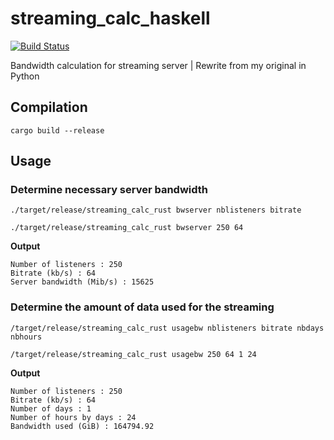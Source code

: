 # streaming_calc_haskell

[![Build Status](https://travis-ci.com/sycured/streaming_calc_rust.svg?branch=main)](https://travis-ci.com/sycured/streaming_calc_rust)

Bandwidth calculation for streaming server | Rewrite from my original in Python

## Compilation

    cargo build --release

## Usage

### Determine necessary server bandwidth

    ./target/release/streaming_calc_rust bwserver nblisteners bitrate

    ./target/release/streaming_calc_rust bwserver 250 64

**Output**

    Number of listeners : 250
    Bitrate (kb/s) : 64
    Server bandwidth (Mib/s) : 15625


### Determine the amount of data used for the streaming

    /target/release/streaming_calc_rust usagebw nblisteners bitrate nbdays nbhours

    /target/release/streaming_calc_rust usagebw 250 64 1 24

**Output**

    Number of listeners : 250
    Bitrate (kb/s) : 64
    Number of days : 1
    Number of hours by days : 24
    Bandwidth used (GiB) : 164794.92
